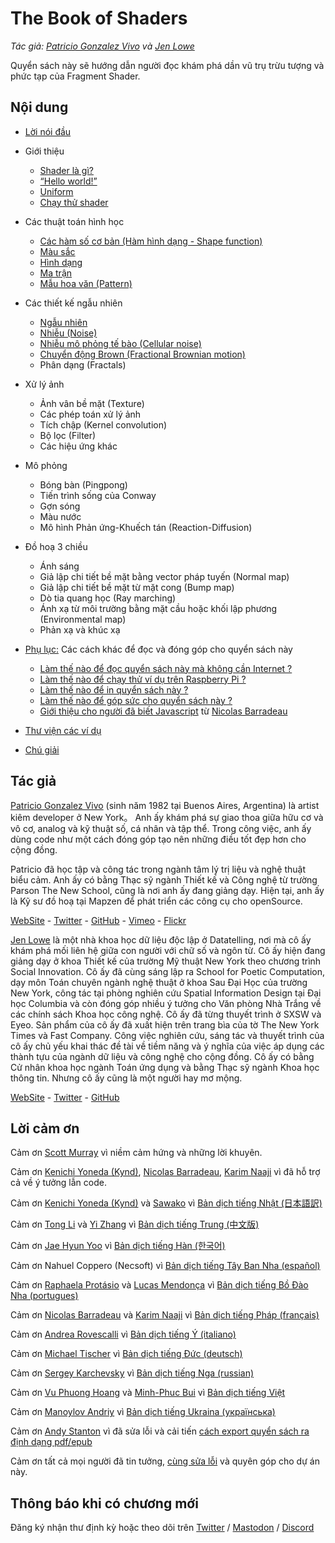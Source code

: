 <canvas id="custom" class="canvas" data-fragment-url="src/moon/moon.frag" data-textures="src/moon/moon.jpg" width="350px" height="350px"></canvas>

# The Book of Shaders
*Tác giả: [Patricio Gonzalez Vivo](http://patriciogonzalezvivo.com/) và [Jen Lowe](http://jenlowe.net/)*

Quyển sách này sẽ hướng dẫn người đọc khám phá dần vũ trụ trừu tượng và phức tạp của Fragment Shader.

<div class="header">
<a href="https://www.paypal.com/cgi-bin/webscr?cmd=_s-xclick&hosted_button_id=B5FSVSHGEATCG" style="float: right;"><img src="https://www.paypalobjects.com/en_US/i/btn/btn_donate_SM.gif" alt=""></a>
</div>

## Nội dung

* [Lời nói đầu](00/?lan=vi)

* Giới thiệu
    * [Shader là gì?](01/?lan=vi)
    * [“Hello world!”](02/?lan=vi)
    * [Uniform](03/?lan=vi)
    * [Chạy thử shader](04/?lan=vi)

* Các thuật toán hình học
    * [Các hàm số cơ bản (Hàm hình dạng - Shape function)](05/?lan=vi)
    * [Màu sắc](06/?lan=vi)
    * [Hình dạng](07/?lan=vi)
    * [Ma trận](08/?lan=vi)
    * [Mẫu hoa văn (Pattern)](09/?lan=vi)

* Các thiết kế ngẫu nhiên
    * [Ngẫu nhiên](10/?lan=vi)
    * [Nhiễu (Noise)](11/?lan=vi)
    * [Nhiễu mô phỏng tế bào (Cellular noise)](12/?lan=vi)
    * [Chuyển động Brown (Fractional Brownian motion)](13/?lan=vi)
    * Phân dạng (Fractals)

* Xử lý ảnh
    * Ảnh vân bề mặt (Texture)
    * Các phép toán xử lý ảnh
    * Tích chập (Kernel convolution)
    * Bộ lọc (Filter)
    * Các hiệu ứng khác

* Mô phỏng
    * Bóng bàn (Pingpong)
    * Tiến trình sống của Conway
    * Gợn sóng
    * Màu nước
    * Mô hình Phản ứng-Khuếch tán (Reaction-Diffusion)

* Đồ hoạ 3 chiều
    * Ánh sáng
    * Giả lập chi tiết bề mặt bằng vector pháp tuyến (Normal map)
    * Giả lập chi tiết bề mặt từ mặt cong (Bump map)
    * Dò tia quang học (Ray marching)
    * Ánh xạ từ môi trường bằng mặt cầu hoặc khối lập phương (Environmental map)
    * Phản xạ và khúc xạ

* [Phụ lục:](appendix/?lan=vi) Các cách khác để đọc và đóng góp cho quyển sách này
	* [Làm thế nào để đọc quyển sách này mà không cần Internet ?](appendix/00/?lan=vi)
	* [Làm thế nào để chạy thử ví dụ trên Raspberry Pi ?](appendix/01/?lan=vi)
	* [Làm thế nào để in quyển sách này ?](appendix/02/?lan=vi)
   * [Làm thế nào để góp sức cho quyển sách này ?](appendix/03/?lan=vi)
   * [Giới thiệu cho người đã biết Javascript](appendix/04/?lan=vi) từ [Nicolas Barradeau](http://www.barradeau.com/)

* [Thư viện các ví dụ](examples/?lan=vi)

* [Chú giải](glossary/?lan=vi)

## Tác giả

[Patricio Gonzalez Vivo](http://patriciogonzalezvivo.com/) (sinh năm 1982 tại Buenos Aires, Argentina) là artist kiêm developer ở New York。 Anh ấy khám phá sự giao thoa giữa hữu cơ và vô cơ, analog và kỹ thuật số, cá nhân và tập thể. Trong công việc, anh ấy dùng code như một cách đóng góp tạo nên những điều tốt đẹp hơn cho cộng đồng.

Patricio đã học tập và công tác trong ngành tâm lý trị liệu và nghệ thuật biểu cảm. Anh ấy có bằng Thạc sỹ ngành Thiết kế và Công nghệ từ trường Parson The New School, cũng là nơi anh ấy đang giảng dạy. Hiện tại, anh ấy là Kỹ sư đồ hoạ tại Mapzen để phát triển các công cụ cho openSource.

<div class="header"> <a href="http://patriciogonzalezvivo.com/" target="_blank">WebSite</a> - <a href="https://twitter.com/patriciogv" target="_blank">Twitter</a> - <a href="https://github.com/patriciogonzalezvivo" target="_blank">GitHub</a> - <a href="https://vimeo.com/patriciogv" target="_blank">Vimeo</a> - <a href="https://www.flickr.com/photos/106950246@N06/" target="_blank"> Flickr</a></div>

[Jen Lowe](http://jenlowe.net/) là một nhà khoa học dữ liệu độc lập ở Datatelling, nơi mà cô ấy khám phá mối liên hệ giữa con người với chữ số và ngôn từ. Cô ấy hiện đang giảng dạy ở khoa Thiết kế của trường Mỹ thuật New York theo chương trình Social Innovation. Cô ấy đã cùng sáng lập ra School for Poetic Computation, dạy môn Toán chuyên ngành nghệ thuật ở khoa Sau Đại Học của trường New York, công tác tại phòng nghiên cứu Spatial Information Design tại Đại học Columbia và còn đóng góp nhiều ý tưởng cho Văn phòng Nhà Trắng về các chính sách Khoa học công nghệ. Cô ấy đã từng thuyết trình ở SXSW và Eyeo. Sản phẩm của cô ấy đã xuất hiện trên trang bìa của tờ The New York Times và Fast Company. Công việc nghiên cứu, sáng tác và thuyết trình của cô ấy chủ yếu khai thác đề tài về tiềm năng và ý nghĩa của việc áp dụng các thành tựu của ngành dữ liệu và công nghệ cho cộng đồng. Cô ấy có bằng Cử nhân khoa học ngành Toán ứng dụng và bằng Thạc sỹ ngành Khoa học thông tin. Nhưng cô ấy cũng là một người hay mơ mộng.

<div class="header"> <a href="http://jenlowe.net/" target="_blank">WebSite</a> - <a href="https://twitter.com/datatelling" target="_blank">Twitter</a> - <a href="https://github.com/datatelling" target="_blank">GitHub</a></div>

## Lời cảm ơn

Cảm ơn [Scott Murray](http://alignedleft.com/) vì niềm cảm hứng và những lời khuyên.

Cảm ơn [Kenichi Yoneda (Kynd)](https://twitter.com/kyndinfo), [Nicolas Barradeau](https://twitter.com/nicoptere), [Karim Naaji](http://karim.naaji.fr/) vì đã hỗ trợ cả về ý tưởng lẫn code.

Cảm ơn [Kenichi Yoneda (Kynd)](https://twitter.com/kyndinfo) và [Sawako](https://twitter.com/sawakohome) vì [Bản dịch tiếng Nhật (日本語訳)](?lan=jp)

Cảm ơn [Tong Li](https://www.facebook.com/tong.lee.9484) và [Yi Zhang](https://www.facebook.com/archer.zetta?pnref=story) vì [Bản dịch tiếng Trung (中文版)](?lan=ch)

Cảm ơn [Jae Hyun Yoo](https://www.facebook.com/fkkcloud) vì [Bản dịch tiếng Hàn (한국어)](?lan=kr)

Cảm ơn Nahuel Coppero (Necsoft) vì [Bản dịch tiếng Tây Ban Nha (español)](?lan=es)

Cảm ơn [Raphaela Protásio](https://github.com/Rawphs) và [Lucas Mendonça](https://github.com/luuchowl) vì [Bản dịch tiếng Bồ Đào Nha (portugues)](?lan=pt)

Cảm ơn [Nicolas Barradeau](https://twitter.com/nicoptere) và [Karim Naaji](http://karim.naaji.fr/) vì [Bản dịch tiếng Pháp (français)](?lan=fr)

Cảm ơn [Andrea Rovescalli](https://www.earove.info) vì [Bản dịch tiếng Ý (italiano)](?lan=it)

Cảm ơn [Michael Tischer](http://www.mitinet.de) vì [Bản dịch tiếng Đức (deutsch)](?lan=de)

Cảm ơn [Sergey Karchevsky](https://www.facebook.com/sergey.karchevsky.3) vì [Bản dịch tiếng Nga (russian)](?lan=ru)

Cảm ơn [Vu Phuong Hoang](https://github.com/DancingPhoenix88) và [Minh-Phuc Bui](https://github.com/phucbm) vì [Bản dịch tiếng Việt](?lan=vi)

Cảm ơn [Manoylov Andriy](https://twitter.com/ManoylovAC) vì [Bản dịch tiếng Ukraina (українська)](?lan=ua)

Cảm ơn [Andy Stanton](https://andy.stanton.is/) vì đã sửa lỗi và cải tiến [cách export quyển sách ra định dạng pdf/epub](https://thebookofshaders.com/appendix/02/?lan=vi)

Cảm ơn tất cả mọi người đã tin tưởng, [cùng sửa lỗi](https://github.com/patriciogonzalezvivo/thebookofshaders/graphs/contributors) và quyên góp cho dự án này.

## Thông báo khi có chương mới

Đăng ký nhận thư định kỳ hoặc theo dõi trên [Twitter](https://twitter.com/bookofshaders) / <a rel="me" href="https://mastodon.gamedev.place/@bookofshaders">Mastodon</a> / [Discord](shader.zone) 

<div id="fd-form-623359074e5181d777e479f9"></div>
<script>
  window.fd('form', {
    formId: '623359074e5181d777e479f9',
    containerEl: '#fd-form-623359074e5181d777e479f9'
  });
</script>

